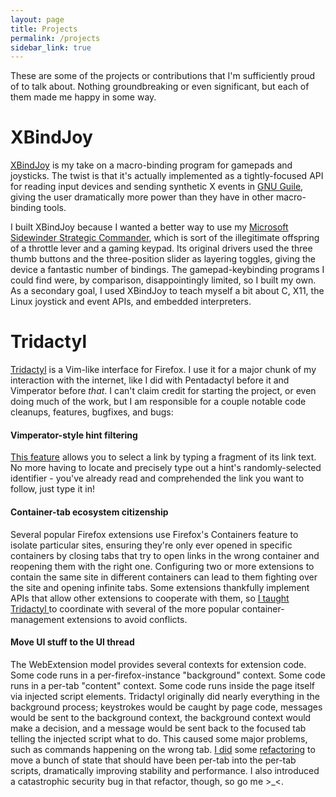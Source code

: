 ```yaml
---
layout: page
title: Projects
permalink: /projects
sidebar_link: true
---
```


These are some of the projects or contributions that I'm sufficiently
proud of to talk about. Nothing groundbreaking or even significant,
but each of them made me happy in some way.

# XBindJoy

[XBindJoy](https://github.com/saulrh/XBindJoy) is my take on a
macro-binding program for gamepads and joysticks. The twist is that
it's actually implemented as a tightly-focused API for reading input
devices and sending synthetic X events in [GNU
Guile](https://en.wikipedia.org/wiki/GNU_Guile), giving the user
dramatically more power than they have in other macro-binding tools.

I built XBindJoy because I wanted a better way to use my [Microsoft
Sidewinder Strategic
Commander](https://en.wikipedia.org/wiki/Microsoft_SideWinder#Strategic_Commander),
which is sort of the illegitimate offspring of a throttle lever and a
gaming keypad. Its original drivers used the three thumb buttons and
the three-position slider as layering toggles, giving the device a
fantastic number of bindings. The gamepad-keybinding programs I could
find were, by comparison, disappointingly limited, so I built my
own. As a secondary goal, I used XBindJoy to teach myself a bit about
C, X11, the Linux joystick and event APIs, and embedded interpreters.

# Tridactyl

[Tridactyl](https://github.com/tridactyl/tridactyl) is a Vim-like
interface for Firefox. I use it for a major chunk of my interaction
with the internet, like I did with Pentadactyl before it and
Vimperator before _that_. I can't claim credit for starting the
project, or even doing much of the work, but I am responsible for a
couple notable code cleanups, features, bugfixes, and bugs:

#### Vimperator-style hint filtering

[This feature](https://github.com/tridactyl/tridactyl/pull/258) allows
you to select a link by typing a fragment of its link text. No more
having to locate and precisely type out a hint's randomly-selected
identifier - you've already read and comprehended the link you want to
follow, just type it in!

#### Container-tab ecosystem citizenship

Several popular Firefox extensions use Firefox's Containers feature to
isolate particular sites, ensuring they're only ever opened in
specific containers by closing tabs that try to open links in the
wrong container and reopening them with the right one. Configuring two
or more extensions to contain the same site in different containers
can lead to them fighting over the site and opening infinite
tabs. Some extensions thankfully implement APIs that allow other
extensions to cooperate with them, so [I taught Tridactyl
](https://github.com/tridactyl/tridactyl/pull/953)
to coordinate with several of the more
popular container-management extensions to avoid conflicts.

#### Move UI stuff to the UI thread

The WebExtension model provides several contexts for extension
code. Some code runs in a per-firefox-instance "background"
context. Some code runs in a per-tab "content" context. Some code runs
inside the page itself via injected script elements. Tridactyl
originally did nearly everything in the background process; keystrokes
would be caught by page code, messages would be sent to the background
context, the background context would make a decision, and a message
would be sent back to the focused tab telling the injected script what
to do. This caused some major problems, such as commands happening on
the wrong tab. [I
did](https://github.com/tridactyl/tridactyl/pull/962) some
[refactoring](https://github.com/tridactyl/tridactyl/pull/1489) to
move a bunch of state that should have been per-tab into the per-tab
scripts, dramatically improving stability and performance. I also
introduced a catastrophic security bug in that refactor, though, so go
me >_<.
